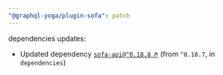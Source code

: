 ```yaml
---
"@graphql-yoga/plugin-sofa": patch
---
```

dependencies updates:
  - Updated dependency [`sofa-api@^0.18.8` ↗︎](https://www.npmjs.com/package/sofa-api/v/0.18.8) (from `^0.18.7`, in `dependencies`)
